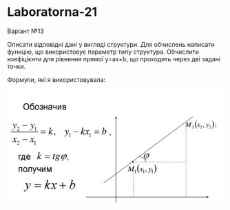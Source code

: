 # Laboratorna-21

Варіант №13

Описати відповідні дані у вигляді структури. Для обчислень написати функцію, що використовує параметр типу структура. Обчислити коефіцієнти для рівняння прямої y=ax+b, що проходить через дві задані точки.

Формули, які я використовувала:

![Image](https://github.com/daria-sng/Laboratorna-21/blob/main/formula.png)
